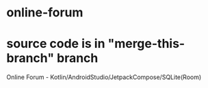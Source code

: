 # online-forum
# source code is in "merge-this-branch" branch
Online Forum - Kotlin/AndroidStudio/JetpackCompose/SQLite(Room)
